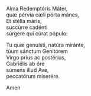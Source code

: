 Alma Redemptóris Máter,\
quæ pérvia cæli pórta mánes,\
Et stélla máris,\
succúrre cadénti\
súrgere qui cúrat pópulo:

Tu quæ genuísti, natúra miránte,\
túum sánctum Genitórem\
Virgo prius ac postérius,\
Gabriélis ab óre\
súmens íllud Ave,\
peccatórum miserére.

Amen
